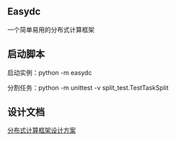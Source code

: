 ## Easydc
一个简单易用的分布式计算框架

## 启动脚本

 启动实例：python -m easydc
 
 分割任务：python -m unittest -v split_test.TestTaskSplit

## 设计文档

[分布式计算框架设计方案](https://github.com/golbj2015/easydc/blob/master/doc/%E5%88%86%E5%B8%83%E5%BC%8F%E8%AE%A1%E7%AE%97%E6%A1%86%E6%9E%B6%E8%AE%BE%E8%AE%A1%E6%96%87%E6%A1%A3.md)

